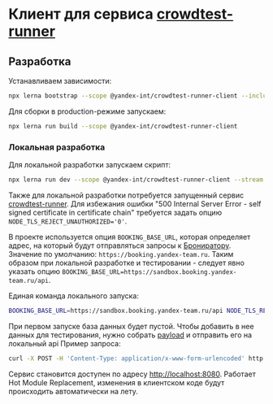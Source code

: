 # Клиент для сервиса [crowdtest-runner](../crowdtest-runner)

## Разработка

Устанавливаем зависимости:
```bash
npx lerna bootstrap --scope @yandex-int/crowdtest-runner-client --include-filtered-dependencies
```

Для сборки в production-режиме запускаем:
```bash
npx lerna run build --scope @yandex-int/crowdtest-runner-client
```

### Локальная разработка

Для локальной разработки запускаем скрипт:
```bash
npx lerna run dev --scope @yandex-int/crowdtest-runner-client --stream
```

Также для локальной разработки потребуется запущенный сервис [crowdtest-runner](../crowdtest-runner).
Для избежания ошибки "500 Internal Server Error - self signed certificate in certificate chain" требуется задать опцию `NODE_TLS_REJECT_UNAUTHORIZED='0'`.

В проекте используется опция `BOOKING_BASE_URL`, которая определяет адрес, на который будут отправляться запросы к [Брониратору](https://booking.yandex-team.ru/#/help?section=api-calendar). Значение по умолчанию: `https://booking.yandex-team.ru`. Таким образом при локальной разработке и тестировании - следует явно указать опцию `BOOKING_BASE_URL=https://sandbox.booking.yandex-team.ru/api`.

Единая команда локального запуска:
```bash
BOOKING_BASE_URL=https://sandbox.booking.yandex-team.ru/api NODE_TLS_REJECT_UNAUTHORIZED='0' npx lerna run dev --scope @yandex-int/crowdtest-runner --scope @yandex-int/crowdtest-runner-client --stream
```

При первом запуске база данных будет пустой. Чтобы добавить в нее данных для тестирования, нужно собрать [payload](https://a.yandex-team.ru/arc/trunk/arcadia/frontend/services/crowdtest-runner/test/create-launch-from-testpalm.test.ts?rev=r6883552#L49-55) и отправить его на локальный api
Пример запроса:
```bash
curl -X POST -H 'Content-Type: application/x-www-form-urlencoded' http://localhost:8080/api/v1/launch/create-from-testpalm -d 'title=test-title&type=testsuite&project=serp-js&author=robot-serp-bot&content=%7B%22testSuiteId%22%3A%225f58e4c28807112718f1fc43%22%2C%22expression%22%3A%22%7B%7D%22%7D'
```



Сервис становится доступен по адресу [http://localhost:8080](http://localhost:8080).
Работает Hot Module Replacement, изменения в клиентском коде будут происходить автоматически на лету.
